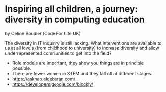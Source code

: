 # Inspiring all children, a journey: diversity in computing education

by Céline Boudier (Code For Life UK)

The diversity in IT industry is still lacking. What interventions are available
to us at all levels (from childhood to university) to increase diversity and
allow underrepresented communities to get into the field?

- Role models are important, they show you things are in principle possible.
- There are fewer women in STEM and they fall off at different stages.
- https://asknao.aldebaran.com/
- https://developers.google.com/blockly/
